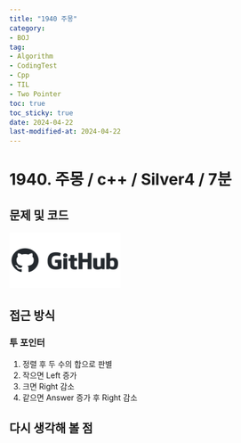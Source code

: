 ```yaml
---
title: "1940 주몽"
category:
- BOJ
tag:
- Algorithm
- CodingTest
- Cpp
- TIL
- Two Pointer
toc: true
toc_sticky: true
date: 2024-04-22
last-modified-at: 2024-04-22
---
```


# 1940. 주몽 / c++ / Silver4 / 7분

## 문제 및 코드

[<img src="https://github.com/Sho1007/sho1007.github.io/blob/main/assets/images/github-logo-vector.png?raw=true" width="200" height="100"/>](https://github.com/Sho1007/Algorithm/tree/main/%EB%B0%B1%EC%A4%80/Silver/1940.%E2%80%85%EC%A3%BC%EB%AA%BD)

## 접근 방식
### 투 포인터
1. 정렬 후 두 수의 합으로 판별
2. 작으면 Left 증가
3. 크면 Right 감소
4. 같으면 Answer 증가 후 Right 감소

## 다시 생각해 볼 점